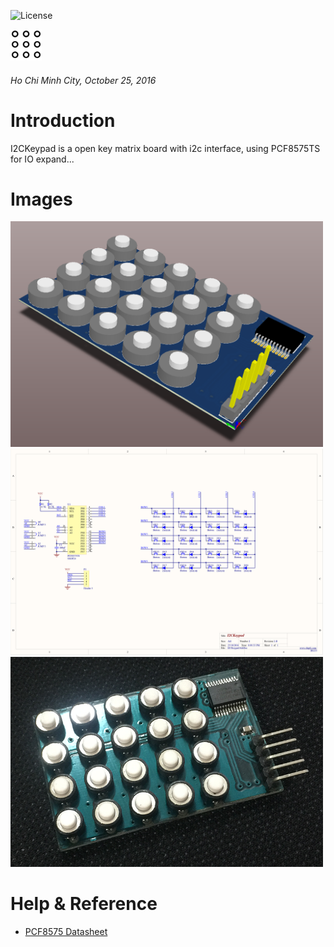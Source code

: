 ![License](https://img.shields.io/badge/license-MIT-green.svg?style=plastic)

<img src="https://raw.githubusercontent.com/bs135/i2c_keypad/master/resource/keypad_icon.png" width="50">

###### Ho Chi Minh City, October 25, 2016

# Introduction
I2CKeypad is a open key matrix board with i2c interface, using PCF8575TS for IO expand...

# Images

<img src="https://raw.githubusercontent.com/bs135/i2c_keypad/master/resource/i2c_keypad_3D.PNG" width="500">
<br />
<img src="https://raw.githubusercontent.com/bs135/i2c_keypad/master/resource/i2c_keypad_schematic.PNG" width="500">
<br />
<img src="https://raw.githubusercontent.com/bs135/i2c_keypad/master/resource/i2c_keypad_board.PNG" width="500">
<br />

# Help & Reference
- [PCF8575 Datasheet](http://www.nxp.com/documents/data_sheet/PCF8575.pdf)
